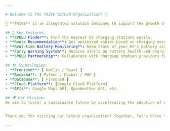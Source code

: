 ```yaml
---

# Welcome to the TRIVE GitHub Organization! 👋

🚀 **TRIVE** is an integrated solution designed to support the growth of Electric Vehicle (EV) adoption and infrastructure. Our platform simplifies the process of locating EV charging stations (SPKLU), understanding battery health, and ensuring compliance with EV standards.

## 🌟 Key Features:
- **SPKLU Finder**: Find the nearest EV charging stations easily.
- **Route Recommendation**: Get optimized routes based on charging needs and EV status.
- **Real-time Battery Monitoring**: Keep track of your EV's battery status and performance in real-time.
- **Early Warning System**: Receive alerts on battery health and charging issues before they become critical.
- **SPKLU Partnership**: Collaborate with charging station providers to enhance the EV ecosystem.

## 🛠️ Technologies:
- **Frontend**: [ Kotlin / React ]
- **Backend**: [ Python / Docker / PHP ]
- **Database**: [ Firebase ]
- **Cloud Platform**: [Google Cloud Platform]
- **APIs**: Google Maps API, OpenWeather API, etc.

## 🌍 Our Mission:
We aim to foster a sustainable future by accelerating the adoption of electric vehicles and building an efficient, robust charging infrastructure. Through TRIVE, we hope to make EV ownership more accessible and convenient for everyone.


Thank you for visiting our GitHub organization! Together, let's drive the world towards a greener future. 🌱

---
```

